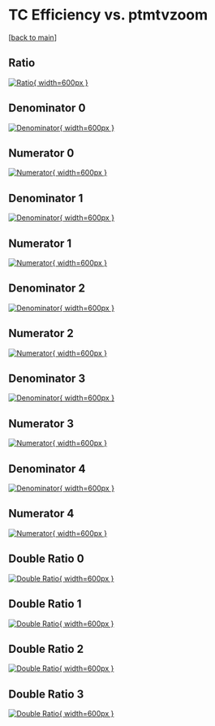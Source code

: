 # TC Efficiency vs. ptmtvzoom

[[back to main](./)]



## Ratio

[![Ratio](../mtv/var/TC_vtr_211_0_eff_ptmtvzoom.png){ width=600px }](../mtv/var/TC_vtr_211_0_eff_ptmtvzoom.pdf)

## Denominator 0

[![Denominator](../mtv/den/TC_vtr_211_0_eff_ptmtvzoom_den0.png){ width=600px }](../mtv/den/TC_vtr_211_0_eff_ptmtvzoom_den0.pdf)

## Numerator 0

[![Numerator](../mtv/num/TC_vtr_211_0_eff_ptmtvzoom_num0.png){ width=600px }](../mtv/num/TC_vtr_211_0_eff_ptmtvzoom_num0.pdf)

## Denominator 1

[![Denominator](../mtv/den/TC_vtr_211_0_eff_ptmtvzoom_den1.png){ width=600px }](../mtv/den/TC_vtr_211_0_eff_ptmtvzoom_den1.pdf)

## Numerator 1

[![Numerator](../mtv/num/TC_vtr_211_0_eff_ptmtvzoom_num1.png){ width=600px }](../mtv/num/TC_vtr_211_0_eff_ptmtvzoom_num1.pdf)

## Denominator 2

[![Denominator](../mtv/den/TC_vtr_211_0_eff_ptmtvzoom_den2.png){ width=600px }](../mtv/den/TC_vtr_211_0_eff_ptmtvzoom_den2.pdf)

## Numerator 2

[![Numerator](../mtv/num/TC_vtr_211_0_eff_ptmtvzoom_num2.png){ width=600px }](../mtv/num/TC_vtr_211_0_eff_ptmtvzoom_num2.pdf)

## Denominator 3

[![Denominator](../mtv/den/TC_vtr_211_0_eff_ptmtvzoom_den3.png){ width=600px }](../mtv/den/TC_vtr_211_0_eff_ptmtvzoom_den3.pdf)

## Numerator 3

[![Numerator](../mtv/num/TC_vtr_211_0_eff_ptmtvzoom_num3.png){ width=600px }](../mtv/num/TC_vtr_211_0_eff_ptmtvzoom_num3.pdf)

## Denominator 4

[![Denominator](../mtv/den/TC_vtr_211_0_eff_ptmtvzoom_den4.png){ width=600px }](../mtv/den/TC_vtr_211_0_eff_ptmtvzoom_den4.pdf)

## Numerator 4

[![Numerator](../mtv/num/TC_vtr_211_0_eff_ptmtvzoom_num4.png){ width=600px }](../mtv/num/TC_vtr_211_0_eff_ptmtvzoom_num4.pdf)

## Double Ratio 0

[![Double Ratio](../mtv/ratio/TC_vtr_211_0_eff_ptmtvzoom_ratio0.png){ width=600px }](../mtv/ratio/TC_vtr_211_0_eff_ptmtvzoom_ratio0.pdf)

## Double Ratio 1

[![Double Ratio](../mtv/ratio/TC_vtr_211_0_eff_ptmtvzoom_ratio1.png){ width=600px }](../mtv/ratio/TC_vtr_211_0_eff_ptmtvzoom_ratio1.pdf)

## Double Ratio 2

[![Double Ratio](../mtv/ratio/TC_vtr_211_0_eff_ptmtvzoom_ratio2.png){ width=600px }](../mtv/ratio/TC_vtr_211_0_eff_ptmtvzoom_ratio2.pdf)

## Double Ratio 3

[![Double Ratio](../mtv/ratio/TC_vtr_211_0_eff_ptmtvzoom_ratio3.png){ width=600px }](../mtv/ratio/TC_vtr_211_0_eff_ptmtvzoom_ratio3.pdf)

